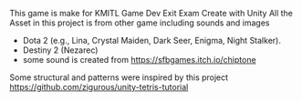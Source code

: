 This game is make for KMITL Game Dev Exit Exam 
Create with Unity
All the Asset in this project is from other game including sounds and images
- Dota 2 (e.g., Lina, Crystal Maiden, Dark Seer, Enigma, Night Stalker).
- Destiny 2 (Nezarec)
- some sound is created from https://sfbgames.itch.io/chiptone

Some structural and patterns were inspired by this project 
https://github.com/zigurous/unity-tetris-tutorial
